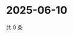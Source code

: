 # 2025-06-10

共 0 条

<!-- BEGIN ZHIHUVIDEO -->
<!-- 最后更新时间 Tue Jun 10 2025 19:10:28 GMT+0800 (China Standard Time) -->

<!-- END ZHIHUVIDEO -->
